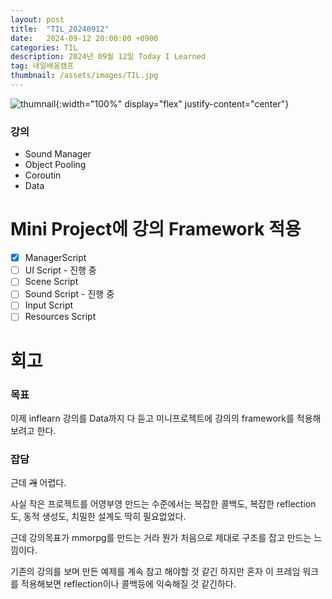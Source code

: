 ```yaml
---
layout: post
title:  "TIL_20240912"
date:   2024-09-12 20:00:00 +0900
categories: TIL
description: 2024년 09월 12일 Today I Learned
tag: 내일배움캠프
thumbnail: /assets/images/TIL.jpg
---
```


![thumnail]({{page.tilthumbnail}}){:width="100%" display="flex" justify-content="center"}
### 강의
- Sound Manager
- Object Pooling
- Coroutin
- Data   

# Mini Project에 강의 Framework 적용
 - [x] ManagerScript
 - [ ] UI Script - 진행 중
 - [ ] Scene Script
 - [ ] Sound Script - 진행 중
 - [ ] Input Script
 - [ ] Resources Script

# 회고
### 목표
이제 inflearn 강의를 Data까지 다 듣고 미니프로젝트에 강의의 framework를 적용해보려고 한다.

### 잡담  
근데 ~~개~~ 어렵다.  

사실 작은 프로젝트를 어영부영 만드는 수준에서는 복잡한 콜백도, 복잡한 reflection도, 동적 생성도, 치밀한 설계도 딱히 필요없었다.

근데 강의목표가 mmorpg를 만드는 거라 뭔가 처음으로 제대로 구조를 잡고 만드는 느낌이다.

기존의 강의를 보며 만든 예제를 계속 참고 해야할 것 같긴 하지만 혼자 이 프레임 워크를 적용해보면 reflection이나 콜백등에 익숙해질 것 같긴하다.

